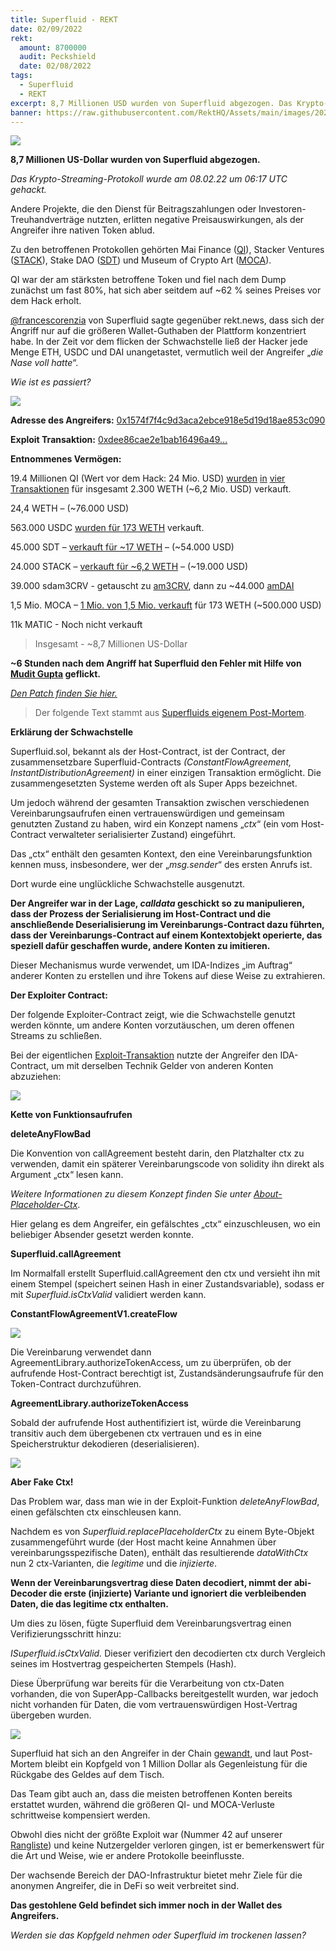 ```yaml
---
title: Superfluid - REKT
date: 02/09/2022
rekt:
  amount: 8700000
  audit: Peckshield
  date: 02/08/2022
tags:
  - Superfluid
  - REKT
excerpt: 8,7 Millionen USD wurden von Superfluid abgezogen. Das Krypto-Streaming-Protokoll wurde von einem anonymen Angreifer ausgenutzt, wodurch mehrere andere DAOs Kollateralschäden erlitten.
banner: https://raw.githubusercontent.com/RektHQ/Assets/main/images/2022/02/superfluid-header.png
---
```

![](https://raw.githubusercontent.com/RektHQ/Assets/main/images/2022/02/superfluid-header.png)

**8,7 Millionen US-Dollar wurden von Superfluid abgezogen.**

_Das Krypto-Streaming-Protokoll wurde am 08.02.22 um 06:17 UTC gehackt._

Andere Projekte, die den Dienst für Beitragszahlungen oder Investoren-Treuhandverträge nutzten, erlitten negative Preisauswirkungen, als der Angreifer ihre nativen Token ablud.

Zu den betroffenen Protokollen gehörten Mai Finance ([QI](https://www.coingecko.com/en/coins/qi-dao)), Stacker Ventures ([STACK](https://www.coingecko.com/en/coins/stackos)), Stake DAO ([SDT](https://www.coingecko.com/en/coins/stake-dao)) und Museum of Crypto Art ([MOCA](https://www.coingecko.com/en/coins/museum-of-crypto-art)).

QI war der am stärksten betroffene Token und fiel nach dem Dump zunächst um fast 80%, hat sich aber seitdem auf ~62 % seines Preises vor dem Hack erholt.

[@francescorenzia](https://twitter.com/francescorenzia) von Superfluid sagte gegenüber rekt.news, dass sich der Angriff nur auf die größeren Wallet-Guthaben der Plattform konzentriert habe. In der Zeit vor dem flicken der Schwachstelle ließ der Hacker jede Menge ETH, USDC und DAI unangetastet, vermutlich weil der Angreifer „_die Nase voll hatte_“.

_Wie ist es passiert?_

![](https://raw.githubusercontent.com/RektHQ/Assets/main/images/2021/09/rekt-investigates-linebreak.png)

**Adresse des Angreifers:** [0x1574f7f4c9d3aca2ebce918e5d19d18ae853c090](https://polygonscan.com/address/0x1574f7f4c9d3aca2ebce918e5d19d18ae853c090)

**Exploit Transaktion:** [0xdee86cae2e1bab16496a49...](https://polygonscan.com/tx/0xdee86cae2e1bab16496a49b2ec61aae0472a7ccf06f79744d42473e96edd6af6)

**Entnommenes Vermögen:**

19.4 Millionen QI (Wert vor dem Hack: 24 Mio. USD) [wurden](https://polygonscan.com/tx/0xc37151aaefa7e937c97156ca43e3d486299aa89a603d22355592ddd00bfe687a) [in](https://polygonscan.com/tx/0x741908f9707d9dd3a52525380d69f9e74a26d52350308227b84c3ad2db45449f) [vier](https://polygonscan.com/tx/0x026032084b3f7c658b7c3467d8567922e3ad93c755669ab0d92f01f040a18dea) [Transaktionen](https://polygonscan.com/tx/0x8dd5e00a54742f182eee7277a3326efd434f893fd94f5473f9ca1f0fd0358577) für insgesamt 2.300 WETH (~6,2 Mio. USD) verkauft.

24,4 WETH – (~76.000 USD)

563.000 USDC [wurden für 173 WETH](https://polygonscan.com/tx/0x9fdbcaefcd2bae1d873720ae8dfb741986818bfc1b5cf8af0a891b99b7bd14b1) verkauft.

45.000 SDT – [verkauft für ~17 WETH](https://polygonscan.com/tx/0xd12c38ce2346bbc29a845dd9099a8d3626ad12e74579be46485e31653a3888bc) – (~54.000 USD)

24.000 STACK – [verkauft für ~6,2 WETH](https://polygonscan.com/tx/0x32df8bbeba3a8fcdba51c2a7daa316078cd65345a74b765b8fa2ce6787c91f28) – (~19.000 USD)

39.000 sdam3CRV - getauscht zu [am3CRV](https://polygonscan.com/tx/0x0553be6c6f969c4f91850532f68f4e8bae5824392140edb13c3bfd6f6cb8d35e), dann zu ~44.000 [amDAI](https://polygonscan.com/tx/0x7a9b9ad4634fea8681e34c150ef561bf0ced199a3347888dfc448e4164583f7d)

1,5 Mio. MOCA – [1 Mio. von 1,5 Mio. verkauft](https://polygonscan.com/tx/0x554f5688fb8d31bcd9affc90d16f0326a8d09b0469dbb581580c7187201ef6ba) für 173 WETH (~500.000 USD)

11k MATIC - Noch nicht verkauft

>Insgesamt - ~8,7 Millionen US-Dollar

**~6 Stunden nach dem Angriff hat Superfluid den Fehler mit Hilfe von [Mudit Gupta](https://twitter.com/Mudit__Gupta) geflickt.**

_[Den Patch finden Sie hier.](https://github.com/superfluid-finance/protocol-monorepo/commit/4048fbc66c144e1afd5ae68b21160e1b25d96270)_

>Der folgende Text stammt aus [Superfluids eigenem Post-Mortem](https://medium.com/superfluid-blog/08-02-22-exploit-post-mortem-15ff9c97cdd).

**Erklärung der Schwachstelle**

Superfluid.sol, bekannt als der Host-Contract, ist der Contract, der zusammensetzbare Superfluid-Contracts _(ConstantFlowAgreement, InstantDistributionAgreement)_ in einer einzigen Transaktion ermöglicht. Die zusammengesetzten Systeme werden oft als Super Apps bezeichnet.

Um jedoch während der gesamten Transaktion zwischen verschiedenen Vereinbarungsaufrufen einen vertrauenswürdigen und gemeinsam genutzten Zustand zu haben, wird ein Konzept namens „_ctx_“ (ein vom Host-Contract verwalteter serialisierter Zustand) eingeführt.

Das „ctx“ enthält den gesamten Kontext, den eine Vereinbarungsfunktion kennen muss, insbesondere, wer der „_msg.sender_“ des ersten Anrufs ist.

Dort wurde eine unglückliche Schwachstelle ausgenutzt.

**Der Angreifer war in der Lage, _calldata_ geschickt so zu manipulieren, dass der Prozess der Serialisierung im Host-Contract und die anschließende Deserialisierung im Vereinbarungs-Contract dazu führten, dass der Vereinbarungs-Contract auf einem Kontextobjekt operierte, das speziell dafür geschaffen wurde, andere Konten zu imitieren.**

Dieser Mechanismus wurde verwendet, um IDA-Indizes „im Auftrag“ anderer Konten zu erstellen und ihre Tokens auf diese Weise zu extrahieren.

**Der Exploiter Contract:**

Der folgende Exploiter-Contract zeigt, wie die Schwachstelle genutzt werden könnte, um andere Konten vorzutäuschen, um deren offenen Streams zu schließen.

Bei der eigentlichen [Exploit-Transaktion](https://polygonscan.com/tx/0x396b6ee91216cf6e7c89f0c6044dfc97e84647f5007a658ca899040471ab4d67) nutzte der Angreifer den IDA-Contract, um mit derselben Technik Gelder von anderen Konten abzuziehen:

![](https://raw.githubusercontent.com/RektHQ/Assets/main/images/2022/02/superfluid-badcall-code.png)

**Kette von Funktionsaufrufen**

**deleteAnyFlowBad**

Die Konvention von callAgreement besteht darin, den Platzhalter ctx zu verwenden, damit ein späterer Vereinbarungscode von solidity ihn direkt als Argument „ctx“ lesen kann.

_Weitere Informationen zu diesem Konzept finden Sie unter [About-Placeholder-Ctx](https://github.com/superfluid-finance/protocol-monorepo/wiki/About-Placeholder-Ctx)_.

Hier gelang es dem Angreifer, ein gefälschtes „ctx“ einzuschleusen, wo ein beliebiger Absender gesetzt werden konnte.

**Superfluid.callAgreement**

Im Normalfall erstellt Superfluid.callAgreement den ctx und versieht ihn mit einem Stempel (speichert seinen Hash in einer Zustandsvariable), sodass er mit _Superfluid.isCtxValid_ validiert werden kann.

**ConstantFlowAgreementV1.createFlow**

![](https://raw.githubusercontent.com/RektHQ/Assets/main/images/2022/02/superfluid-createflow-code.png)

Die Vereinbarung verwendet dann AgreementLibrary.authorizeTokenAccess, um zu überprüfen, ob der aufrufende Host-Contract berechtigt ist, Zustandsänderungsaufrufe für den Token-Contract durchzuführen.

**AgreementLibrary.authorizeTokenAccess**

Sobald der aufrufende Host authentifiziert ist, würde die Vereinbarung transitiv auch dem übergebenen ctx vertrauen und es in eine Speicherstruktur dekodieren (deserialisieren).

![](https://raw.githubusercontent.com/RektHQ/Assets/main/images/2022/02/superfluid-authorize-code.png)

**Aber Fake Ctx!**

Das Problem war, dass man wie in der Exploit-Funktion _deleteAnyFlowBad_, einen gefälschten ctx einschleusen kann.

Nachdem es von _Superfluid.replacePlaceholderCtx_ zu einem Byte-Objekt zusammengeführt wurde (der Host macht keine Annahmen über vereinbarungsspezifische Daten), enthält das resultierende _dataWithCtx_ nun 2 ctx-Varianten, die _legitime_ und die _injizierte_.

**Wenn der Vereinbarungsvertrag diese Daten decodiert, nimmt der abi-Decoder die erste (injizierte) Variante und ignoriert die verbleibenden Daten, die das legitime ctx enthalten.**

Um dies zu lösen, fügte Superfluid dem Vereinbarungsvertrag einen Verifizierungsschritt hinzu:

_ISuperfluid.isCtxValid._ Dieser verifiziert den decodierten ctx durch Vergleich seines im Hostvertrag gespeicherten Stempels (Hash).

Diese Überprüfung war bereits für die Verarbeitung von ctx-Daten vorhanden, die von SuperApp-Callbacks bereitgestellt wurden, war jedoch nicht vorhanden für Daten, die vom vertrauenswürdigen Host-Vertrag übergeben wurden.

![](https://raw.githubusercontent.com/RektHQ/Assets/main/images/2021/03/rekt-linebreak.png)

Superfluid hat sich an den Angreifer in der Chain [gewandt](https://polygonscan.com/tx/0x5f9fd626df2fcfef5899c10cea2ec329e76dc0d4350b4c8cf28ce776785e1952), und laut Post-Mortem bleibt ein Kopfgeld von 1 Million Dollar als Gegenleistung für die Rückgabe des Geldes auf dem Tisch.

Das Team gibt auch an, dass die meisten betroffenen Konten bereits erstattet wurden, während die größeren QI- und MOCA-Verluste schrittweise kompensiert werden.

Obwohl dies nicht der größte Exploit war (Nummer 42 auf unserer [Rangliste](https://rekt.news/leaderboard/)) und keine Nutzergelder verloren gingen, ist er bemerkenswert für die Art und Weise, wie er andere Protokolle beeinflusste.

Der wachsende Bereich der DAO-Infrastruktur bietet mehr Ziele für die anonymen Angreifer, die in DeFi so weit verbreitet sind.

**Das gestohlene Geld befindet sich immer noch in der Wallet des Angreifers.**

_Werden sie das Kopfgeld nehmen oder Superfluid im trockenen lassen?_
